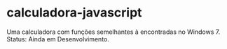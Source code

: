 # calculadora-javascript
Uma calculadora com funções semelhantes à encontradas no Windows 7.
Status: Ainda em Desenvolvimento.
